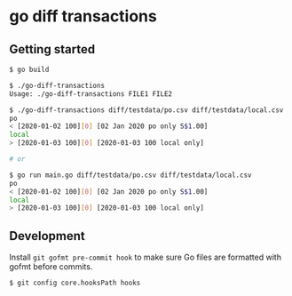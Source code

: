 # go diff transactions

## Getting started

```sh
$ go build

$ ./go-diff-transactions
Usage: ./go-diff-transactions FILE1 FILE2

$ ./go-diff-transactions diff/testdata/po.csv diff/testdata/local.csv
po
< [2020-01-02 100][0] [02 Jan 2020 po only S$1.00]
local
> [2020-01-03 100][0] [2020-01-03 100 local only]

# or

$ go run main.go diff/testdata/po.csv diff/testdata/local.csv
po
< [2020-01-02 100][0] [02 Jan 2020 po only S$1.00]
local
> [2020-01-03 100][0] [2020-01-03 100 local only]
```

## Development

Install `git gofmt pre-commit hook` to make sure Go files are formatted with gofmt before commits.
```sh
$ git config core.hooksPath hooks
```

